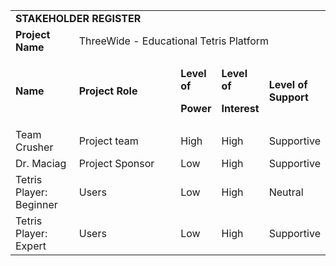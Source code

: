 <table>
<colgroup>
<col style="width: 21%" />
<col style="width: 36%" />
<col style="width: 12%" />
<col style="width: 12%" />
<col style="width: 17%" />
</colgroup>
<tbody>
<tr class="odd">
<td colspan="5"><strong>STAKEHOLDER REGISTER</strong></td>
</tr>
<tr class="even">
<td><strong>Project Name</strong></td>
<td colspan="4">ThreeWide - Educational Tetris Platform
 </td>
</tr>
<tr class="odd">
<td><strong>Name</strong></td>
<td><strong>Project Role</strong></td>
<td><p><strong>Level of</strong></p>
<p><strong>Power</strong></p></td>
<td><p><strong>Level of</strong></p>
<p><strong>Interest</strong></p></td>
<td><strong>Level of Support</strong></td>
</tr>

<tr>
<td>Team Crusher</td>
<td>Project team</td>
<td>High</td>
<td>High</td>
<td>Supportive</td>
</tr>
<tr>
<td>Dr. Maciag</td>
<td>Project Sponsor </td>
<td>Low</td>
<td>High</td>
<td>Supportive</td>
</tr>

<tr>
<td>Tetris Player: Beginner</td>
<td>Users</td>
<td>Low</td>
<td>High</td>
<td>Neutral</td>
</tr>
<tr>
<td>Tetris Player: Expert</td>
<td>Users</td>
<td>Low</td>
<td>High</td>
<td>Supportive</td>
</tr>
</tbody>
</table>